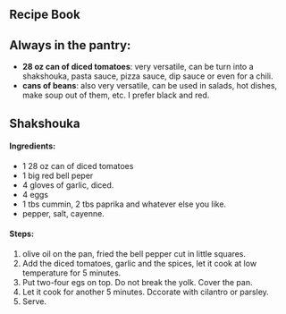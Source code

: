 ## Recipe Book


## Always in the pantry:
- **28 oz can of diced tomatoes**: very versatile, can be turn into a shakshouka, pasta sauce, pizza sauce, dip sauce or even for a chili.
- **cans of beans**: also very versatile, can be used in salads, hot dishes, make soup out of them, etc. I prefer black and red.


## Shakshouka

#### Ingredients:
- 1 28 oz can of diced tomatoes
- 1 big red bell peper
- 4 gloves of garlic, diced.
- 4 eggs
- 1 tbs cummin, 2 tbs paprika and whatever else you like.
- pepper, salt, cayenne.
#### Steps:
1. olive oil on the pan, fried the bell pepper cut in little squares.
2. Add the diced tomatoes, garlic and the spices, let it cook at low temperature for 5 minutes.
3. Put two-four egs on top. Do not break the yolk. Cover the pan.
4. Let it cook for another 5 minutes. Dccorate with cilantro or parsley.
5. Serve.


